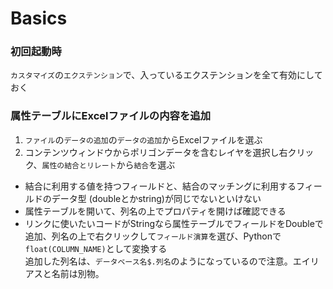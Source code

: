 # Basics

### 初回起動時
`カスタマイズ`の`エクステンション`で、入っているエクステンションを全て有効にしておく

### 属性テーブルにExcelファイルの内容を追加
1. `ファイル`の`データの追加`の`データの追加`からExcelファイルを選ぶ
2. コンテンツウィンドウからポリゴンデータを含むレイヤを選択し右クリック、`属性の結合とリレート`から`結合`を選ぶ
  * 結合に利用する値を持つフィールドと、結合のマッチングに利用するフィールドのデータ型 (doubleとかstring)が同じでないといけない
  * 属性テーブルを開いて、列名の上でプロパティを開けば確認できる
  * リンクに使いたいコードがStringなら属性テーブルでフィールドをDoubleで追加、列名の上で右クリックして`フィールド演算`を選び、Pythonで`float(COLUMN_NAME)`として変換する <br>
追加した列名は、`データベース名$.列名`のようになっているので注意。エイリアスと名前は別物。
